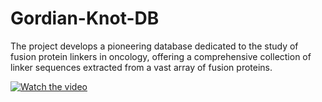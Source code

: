 # Gordian-Knot-DB
The project develops a pioneering database dedicated to the study of fusion protein linkers in oncology, offering a comprehensive collection of linker sequences extracted from a vast array of fusion proteins. 

[![Watch the video](https://img.youtube.com/vi/DT8wNM4AZI4/0.jpg)](https://youtu.be/DT8wNM4AZI4)


